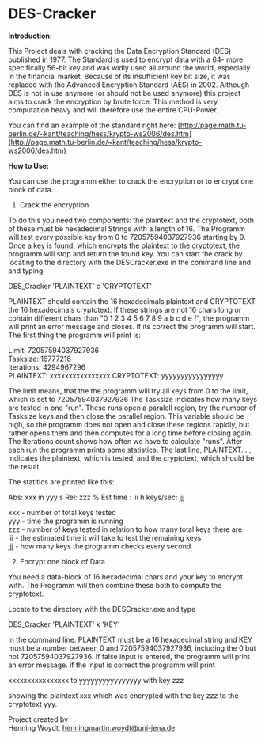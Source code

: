 # DES-Cracker

**Introduction:**

This Project deals with cracking the Data Encryption Standard (DES) published in 1977. The Standard is used to encrypt data with a 64- more specifically 56-bit key and was widly used all around the world, especially in the financial market. Because of its insufficient key bit size, it was replaced with the Advanced Encryption Standard (AES) in 2002. Although DES is not in use anymore (or should not be used anymore) this project aims to crack the encryption by brute force. This method is very computation heavy and will therefore use the entire CPU-Power.

You can find an example of the standard right here: [http://page.math.tu-berlin.de/~kant/teaching/hess/krypto-ws2006/des.htm](http://page.math.tu-berlin.de/~kant/teaching/hess/krypto-ws2006/des.htm)

**How to Use:**

You can use the programm either to crack the encryption or to encrypt one block of data.

1. Crack the encryption

To do this you need two components: the plaintext and the cryptotext, both of these must be hexadecimal Strings with a length of 16. The Programm will test every possible key from 0 to 72057594037927936 starting by 0. Once a key is found, which encrypts the plaintext to the cryptotext, the programm will stop and return the found key.
You can start the crack by locating to the directory with the DESCracker.exe in the command line and and typing

DES_Cracker 'PLAINTEXT' c 'CRYPTOTEXT'

PLAINTEXT should contain the 16 hexadecimals plaintext and CRYPTOTEXT the 16 hexadecimals cryptotext. If these strings are not 16 chars long or contain different chars than "0 1 2 3 4 5 6 7 8 9 a b c d e f", the programm will print an error message and closes. If its correct the programm will start.
The first thing the programm will print is:

Limit: 72057594037927936  
Tasksize: 16777216  
Iterations: 4294967296  
PLAINTEXT: xxxxxxxxxxxxxxxx CRYPTOTEXT: yyyyyyyyyyyyyyyy

The limit means, that the the programm will try all keys from 0 to the limit, which is set to 72057594037927936
The Tasksize indicates how many keys are tested in one "run". These runs open a paralell region, try the number of Tasksize keys and then close the parallel region. This variable should be high, so the programm does not open and close these regions rapidly, but rather opens them and then computes for a long time before closing again.
The Iterations count shows how often we have to calculate "runs". After each run the programm prints some statistics.
The last line, PLAINTEXT... , indicates the plaintext, which is tested, and the cryptotext, which should be the result.

The statitics are printed like this:

Abs: xxx in yyy s Rel: zzz % Est time : iii h keys/sec: jjj

xxx - number of total keys tested  
yyy - time the programm is running  
zzz - number of keys tested in relation to how many total keys there are  
iii - the estimated time it will take to test the remaining keys  
jjj - how many keys the programm checks every second

2. Encrypt one block of Data

You need a data-block of 16 hexadecimal chars and your key to encrypt with. The Programm will then combine these both to compute the cryptotext.

Locate to the directory with the DESCracker.exe and type

DES_Cracker 'PLAINTEXT' k 'KEY'

in the command line. PLAINTEXT must be a 16 hexadecimal string and KEY must be a number between 0 and 72057594037927936, including the 0 but not 72057594037927936. If false input is entered, the programm will print an error message. if the input is correct the programm will print

xxxxxxxxxxxxxxxx to yyyyyyyyyyyyyyyy with key zzz

showing the plaintext xxx which was encrypted with the key zzz to the cryptotext yyy.

Project created by  
Henning Woydt, henningmartin.woydt@uni-jena.de
